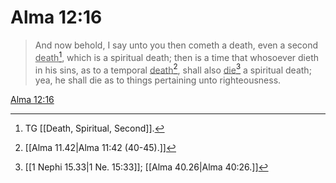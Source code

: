 # Alma 12:16

> And now behold, I say unto you then cometh a death, even a second <u>death</u>[^a], which is a spiritual death; then is a time that whosoever dieth in his sins, as to a temporal <u>death</u>[^b], shall also <u>die</u>[^c] a spiritual death; yea, he shall die as to things pertaining unto righteousness.

[Alma 12:16](https://www.churchofjesuschrist.org/study/scriptures/bofm/alma/12?lang=eng&id=p16#p16)


[^a]: TG [[Death, Spiritual, Second]].
[^b]: [[Alma 11.42|Alma 11:42 (40-45).]]
[^c]: [[1 Nephi 15.33|1 Ne. 15:33]]; [[Alma 40.26|Alma 40:26.]]
